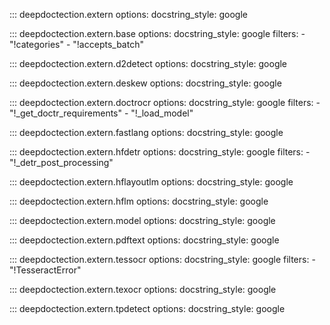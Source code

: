 
::: deepdoctection.extern
    options:
        docstring_style: google

::: deepdoctection.extern.base
    options:
        docstring_style: google
        filters: 
            - "!categories"
            - "!accepts_batch"

::: deepdoctection.extern.d2detect
    options:
        docstring_style: google

::: deepdoctection.extern.deskew
    options:
        docstring_style: google

::: deepdoctection.extern.doctrocr
    options:
        docstring_style: google
        filters: 
            - "!_get_doctr_requirements"
            - "!_load_model"

::: deepdoctection.extern.fastlang
    options:
        docstring_style: google

::: deepdoctection.extern.hfdetr
    options:
        docstring_style: google
        filters: 
            - "!_detr_post_processing"

::: deepdoctection.extern.hflayoutlm
    options:
        docstring_style: google

::: deepdoctection.extern.hflm
    options:
        docstring_style: google

::: deepdoctection.extern.model
    options:
        docstring_style: google

::: deepdoctection.extern.pdftext
    options:
        docstring_style: google

::: deepdoctection.extern.tessocr
    options:
        docstring_style: google
        filters:
            - "!TesseractError"

::: deepdoctection.extern.texocr
    options:
        docstring_style: google

::: deepdoctection.extern.tpdetect
    options:
        docstring_style: google
